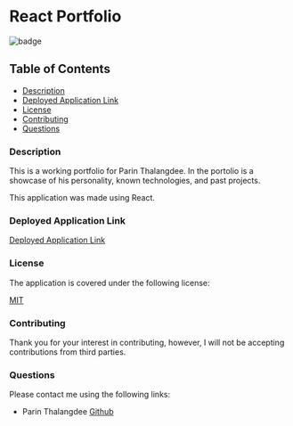 # React Portfolio

![badge](https://img.shields.io/badge/license-mit-blue)

## Table of Contents

* [Description](#description)
* [Deployed Application Link](#deployed-application-video)  
* [License](#license)    
* [Contributing](#contributing)
* [Questions](#questions)

### Description
This is a working portfolio for Parin Thalangdee. In the portolio is a showcase of his personality, known technologies, and past projects.

This application was made using React.
  
### Deployed Application Link
  
[Deployed Application Link](https://parinthalangdee.github.io/20-react-portfolio)

### License

The application is covered under the following license:
  
[MIT](https://choosealicense.com/licenses/mit)
    
### Contributing
  
Thank you for your interest in contributing, however, I will not be accepting contributions from third parties.

### Questions

Please contact me using the following links:
  
- Parin Thalangdee [Github](https://github.com/parinthalangdee)
